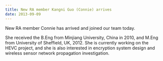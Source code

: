 ```yaml
---
title: New RA member Kangni Guo (Connie) arrives
date: 2013-09-09
---
```


New RA member Connie has arrived and joined our team today. 

<!--more-->

She received the B.Eng from Minjiang University, China in 2010, and M.Eng from University of Sheffield, UK, 2012. She is currently working on the HEVC project, and she is also interested in encryption system design and wireless sensor network propagation investigation.